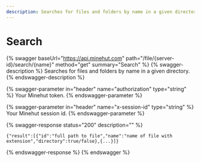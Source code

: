 ```yaml
---
description: Searches for files and folders by name in a given directory.
---
```


# Search

{% swagger baseUrl="https://api.minehut.com" path="/file/{server-id}/search/{name}" method="get" summary="Search" %}
{% swagger-description %}
Searches for files and folders by name in a given directory.
{% endswagger-description %}

{% swagger-parameter in="header" name="authorization" type="string" %}
Your Minehut token.
{% endswagger-parameter %}

{% swagger-parameter in="header" name="x-session-id" type="string" %}
Your Minehut session id.
{% endswagger-parameter %}

{% swagger-response status="200" description="" %}
```
{"result":[{"id":"full path to file","name":"name of file with extension","directory":true/false},{...}]}
```
{% endswagger-response %}
{% endswagger %}

